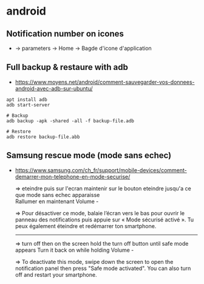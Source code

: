 # android

## Notification number on icones
* -> parameters -> Home -> Bagde d'icone d'application

## Full backup & restaure with adb
* https://www.moyens.net/android/comment-sauvegarder-vos-donnees-android-avec-adb-sur-ubuntu/
```
apt install adb
adb start-server

# Backup
adb backup -apk -shared -all -f backup-file.adb

# Restore
adb restore backup-file.abb
```

## Samsung rescue mode (mode sans echec)
* https://www.samsung.com/ch_fr/support/mobile-devices/comment-demarrer-mon-telephone-en-mode-securise/  

  => eteindre puis sur l'ecran maintenir sur le bouton eteindre jusqu'a ce que mode sans echec apparaisse  
  Rallumer en maintenant Volume -
  
  => Pour désactiver ce mode, balaie l’écran vers le bas pour ouvrir le panneau des notifications puis appuie sur « Mode sécurisé activé ». Tu peux également éteindre et redémarrer ton smartphone.  
  
  _________________________________________  
  
  => turn off then on the screen hold the turn off button until safe mode appears
   Turn it back on while holding Volume -
  
   => To deactivate this mode, swipe down the screen to open the notification panel then press "Safe mode activated". You can also turn off and restart your smartphone. 
